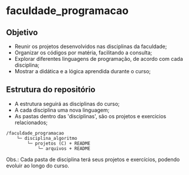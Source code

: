 # faculdade_programacao

## Objetivo
- Reunir os projetos desenvolvidos nas disciplinas da faculdade;
- Organizar os códigos por matéria, facilitando a consulta;
- Explorar diferentes linguagens de programação, de acordo com cada disciplina;
- Mostrar a didática e a lógica aprendida durante o curso;

## Estrutura do repositório

- A estrutura seguirá as disciplinas do curso;
- A cada disciplina uma nova linguagem;
- As pastas dentro das 'disciplinas', são os projetos e exercicios relacionados;
```
/faculdade_programacao
    └─ disciplina_algoritmo
        └─ projetos (C) + README
            └─ arquivos + README
```
Obs.: Cada pasta de disciplina terá seus projetos e exercícios, podendo evoluir ao longo do curso.
